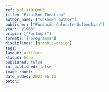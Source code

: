 ```yaml
---
ref: sol-110-0003
title: "Piraikon Theatron"
author_name: ["unknown author"]
publisher: ["Fundação Calouste Gulbenkian"]
year: "y1963"
origin: ["Portugal"]
formats: ["programme"]
disciplines: [graphic-design]
tags:
layout: artifact
status: Scan
published: false
int_published: false
image_count:
date_added: 2023-06-16
batch:
---
```

